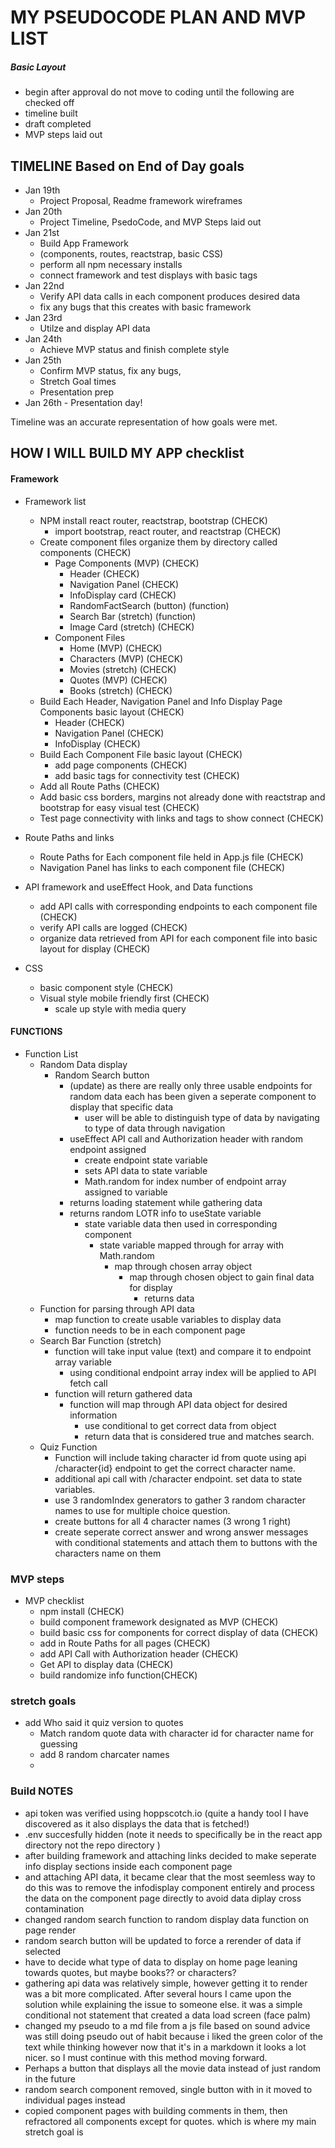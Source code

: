 # MY PSEUDOCODE PLAN AND MVP LIST
##### Basic Layout
- begin after approval do not move to coding until the following are checked off
- timeline built
- draft completed
- MVP steps laid out 

## TIMELINE Based on End of Day goals
-  Jan 19th 
    - Project Proposal, Readme framework wireframes
-  Jan 20th 
    - Project Timeline, PsedoCode, and MVP Steps laid out
-  Jan 21st 
    - Build App Framework 
    - (components, routes, reactstrap, basic CSS)
    - perform all npm necessary installs
    - connect framework and test displays with basic tags
- Jan 22nd 
    - Verify API data calls in each component produces desired data
    - fix any bugs that this creates with basic framework
- Jan 23rd 
    - Utilze and display API data
- Jan 24th 
    - Achieve MVP status and finish complete style
- Jan 25th 
    - Confirm MVP status, fix any bugs,        
    - Stretch Goal times
    - Presentation prep
- Jan 26th - Presentation day!

Timeline was an accurate representation of how goals were met. 

## HOW I WILL BUILD MY APP checklist
#### Framework 
- Framework list
    - NPM install react router, reactstrap, bootstrap (CHECK)
        - import bootstrap, react router, and reactstrap (CHECK)
    - Create component files organize them by directory called components (CHECK)
       - Page Components (MVP)  (CHECK)
            - Header  (CHECK)
            - Navigation Panel (CHECK)
            - InfoDisplay card (CHECK)
            - RandomFactSearch (button) (function)
            - Search Bar (stretch) (function)
            - Image Card (stretch) (CHECK)
        - Component Files
            - Home (MVP) (CHECK)
            - Characters (MVP) (CHECK)
           - Movies (stretch) (CHECK)
            - Quotes (MVP) (CHECK)
            - Books (stretch) (CHECK)
    - Build Each Header, Navigation Panel and Info Display Page Components basic layout  (CHECK)
        - Header (CHECK)
        - Navigation Panel (CHECK)
        - InfoDisplay  (CHECK)
    - Build Each Component File basic layout (CHECK)
        - add page components  (CHECK)
        - add basic tags for connectivity test (CHECK)
    - Add all Route Paths  (CHECK)
    - Add basic css borders, margins not already done with reactstrap and bootstrap for easy visual test (CHECK)
    - Test page connectivity with links and <h> tags to show connect (CHECK)

- Route Paths and links
    - Route Paths for Each component file held in App.js file  (CHECK)
    - Navigation Panel has links to each component file (CHECK)
    
- API framework and useEffect Hook, and Data functions 
    - add API calls with corresponding endpoints to each component file (CHECK)
    - verify API calls are logged  (CHECK)
    - organize data retrieved from API for each component file into basic layout for display (CHECK)
    
- CSS 
    - basic component style  (CHECK)
    - Visual style mobile friendly first (CHECK)
        - scale up style with media query 

#### FUNCTIONS 
- Function List
    - Random Data display
        - Random Search button
            - (update) as there are really only three usable endpoints for random data each has been given a seperate component to display that specific data 
                - user will be able to distinguish type of data by navigating to type of data through navigation 
            - useEffect API call and Authorization header with random endpoint assigned
                - create endpoint state variable 
                - sets API data to state variable
                - Math.random for index number of endpoint array assigned to variable
            - returns loading statement while gathering data
            - returns random LOTR info to useState variable
                - state variable data then used in corresponding component
                    - state variable mapped through for array with Math.random
                        - map through chosen array object 
                            - map through chosen object to gain final data for display
                                - returns data 
    - Function for parsing through API data
        - map function to create usable variables to display data
        - function needs to be in each component page
    - Search Bar Function (stretch)
        - function will take input value (text) and compare it to endpoint array variable 
            - using conditional endpoint array index will be applied to API fetch call
        - function will return gathered data  
            - function will map through API data object for desired information
                - use conditional to get correct data from object 
                - return data that is considered true and matches search.    
    - Quiz Function
        - Function will include taking character id from quote using api /character{id} endpoint to get the correct character name. 
        - additional api call with /character endpoint. set data to state variables. 
        - use 3 randomIndex generators to gather 3 random character names to use for multiple choice question. 
        - create buttons for all 4 character names (3 wrong 1 right)
        - create seperate correct answer and wrong answer messages with conditional statements and attach them to buttons with the characters name on them 
 

### MVP steps
- MVP checklist
    - npm install (CHECK)
    - build component framework designated as MVP (CHECK)
    - build basic css for components for correct display of data (CHECK)
    - add in Route Paths for all pages (CHECK)
    - add API Call with Authorization header (CHECK)
    - Get API to display data (CHECK)
    - build randomize info function(CHECK)
### stretch goals 
- add Who said it quiz version to quotes
    - Match random quote data with character id for character name for guessing 
    - add 8 random charcater names 
    - 
### Build NOTES 
- api token was verified using hoppscotch.io (quite a handy tool I have discovered as it also displays the data that is fetched!)
- .env succesfully hidden (note it needs to specifically be in the react app directory not the repo directory  )
- after building framework and attaching links decided to make seperate info display sections inside each component page
- and attaching API data, it became clear that the most seemless way to do this was to remove the infodisplay component entirely and process the data on the component page directly to avoid data diplay cross contamination
- changed random search function to random display data function on page render 
- random search button will be updated to force a rerender of data if selected 
- have to decide what type of data to display on home page leaning towards quotes, but maybe books?? or characters?
- gathering api data was relatively simple, however getting it to render was a bit more complicated. After several hours I came upon the solution while explaining the issue to someone else. it was a simple conditional not statement that created a data load screen (face palm)
- changed my pseudo to a md file from a js file based on sound advice was still doing pseudo out of habit because i liked the green color of the text while thinking however now that it's in a markdown it looks a lot nicer. so I must continue with this method moving forward. 
- Perhaps a button that displays all the movie data instead of just random in the future  
- random search component removed, single button with in it moved to individual pages instead 
- copied component pages with building comments in them, then refractored all components except for quotes. which is where my main stretch goal is 
